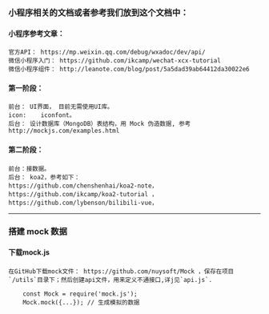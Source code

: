 ### 小程序相关的文档或者参考我们放到这个文档中：


#### 小程序参考文章：
    官方API： https://mp.weixin.qq.com/debug/wxadoc/dev/api/
    微信小程序入门： https://github.com/ikcamp/wechat-xcx-tutorial
    微信小程序组件： http://leanote.com/blog/post/5a5dad39ab64412da30022e6


#### 第一阶段： 
    前台： UI界面， 目前无需使用UI库。
    icon:    iconfont。
    后台： 设计数据库（MongoDB）表结构，用 Mock 伪造数据, 参考http://mockjs.com/examples.html
#### 第二阶段：
    前台：接数据。
    后台： koa2，参考如下：
    https://github.com/chenshenhai/koa2-note，
    https://github.com/ikcamp/koa2-tutorial ，
    https://github.com/lybenson/bilibili-vue，



---


### 搭建 mock 数据

#### 下载mock.js

    在GitHub下载mock文件： https://github.com/nuysoft/Mock ，保存在项目`/utils`目录下；然后创建api文件，用来定义不通接口,详j见`api.js`.
```
    const Mock = require('mock.js');
    Mock.mock({...}); // 生成模拟的数据
    
```


